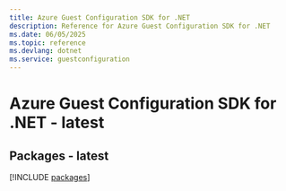 ```yaml
---
title: Azure Guest Configuration SDK for .NET
description: Reference for Azure Guest Configuration SDK for .NET
ms.date: 06/05/2025
ms.topic: reference
ms.devlang: dotnet
ms.service: guestconfiguration
---
```

# Azure Guest Configuration SDK for .NET - latest
## Packages - latest
[!INCLUDE [packages](guest-configuration-index.md)]